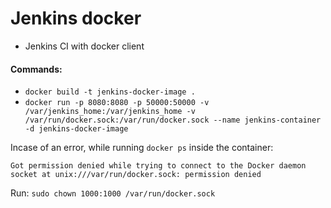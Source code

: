 # Jenkins docker
* Jenkins CI with docker client

#### Commands:
 - `docker build -t jenkins-docker-image .`
 - `docker run -p 8080:8080 -p 50000:50000 -v /var/jenkins_home:/var/jenkins_home -v /var/run/docker.sock:/var/run/docker.sock --name jenkins-container -d jenkins-docker-image`
 
 
 Incase of an error, while running `docker ps` inside the container:
 
```Got permission denied while trying to connect to the Docker daemon socket at unix:///var/run/docker.sock: permission denied```

Run:
`sudo chown 1000:1000 /var/run/docker.sock`
